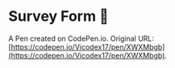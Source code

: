 # Survey Form 📄

A Pen created on CodePen.io. Original URL: [https://codepen.io/Vicodex17/pen/XWXMbgb](https://codepen.io/Vicodex17/pen/XWXMbgb).


